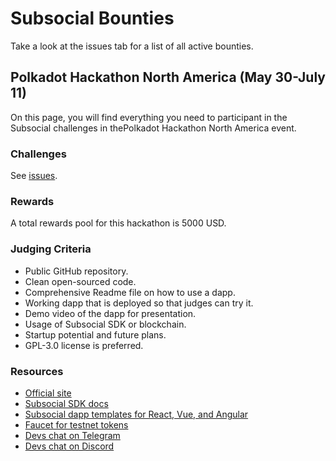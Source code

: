# Subsocial Bounties

Take a look at the issues tab for a list of all active bounties.

## Polkadot Hackathon North America (May 30-July 11)

On this page, you will find everything you need to participant in the Subsocial challenges in thePolkadot Hackathon North America event.

### Challenges

See [issues](./issues).

### Rewards

A total rewards pool for this hackathon is 5000 USD.

### Judging Criteria

- Public GitHub repository.
- Clean open-sourced code.
- Comprehensive Readme file on how to use a dapp.
- Working dapp that is deployed so that judges can try it.
- Demo video of the dapp for presentation.
- Usage of Subsocial SDK or blockchain.
- Startup potential and future plans.
- GPL-3.0 license is preferred.

### Resources

- [Official site](https://subsocial.network/)
- [Subsocial SDK docs](https://docs.subsocial.network/docs/sdk/overview/intro/)
- [Subsocial dapp templates for React, Vue, and Angular](https://github.com/dappforce?q=example&type=public)
- [Faucet for testnet tokens](https://discord.gg/yHRFdyMCmA)
- [Devs chat on Telegram](https://t.me/+oUpF3nTHlCkwNzA6)
- [Devs chat on Discord](https://discord.gg/avccqJAW3C)
